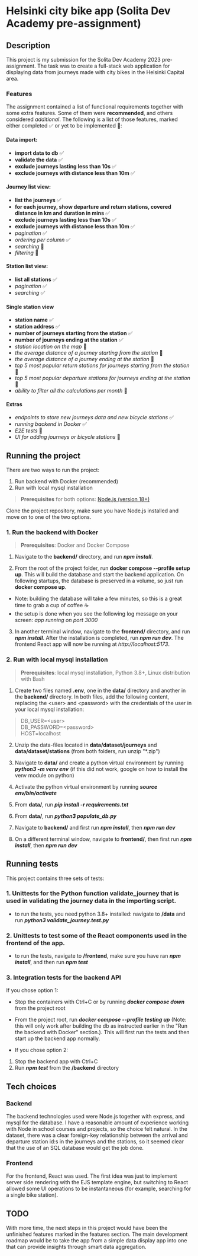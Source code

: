 # Helsinki city bike app (Solita Dev Academy pre-assignment)

## Description

This project is my submission for the Solita Dev Academy 2023 pre-assignment. The task was to create a full-stack web application for displaying data from journeys made with city bikes in the Helsinki Capital area.

### Features

The assignment contained a list of functional requirements together with some extra features. Some of them were **recommended**, and others considered _additional_. The following is a list of those features, marked either completed :white_check_mark: or yet to be implemented :round_pushpin::

#### Data import:

- **import data to db** :white_check_mark:
- **validate the data** :white_check_mark:
- **exclude journeys lasting less than 10s** :white_check_mark:
- **exclude journeys with distance less than 10m** :white_check_mark:

#### Journey list view:

- **list the journeys** :white_check_mark:
- **for each journey, show departure and return stations, covered distance in km and duration in mins** :white_check_mark:
- **exclude journeys lasting less than 10s** :white_check_mark:
- **exclude journeys with distance less than 10m** :white_check_mark:
- _pagination_ :white_check_mark:
- _ordering per column_ :white_check_mark:
- _searching_ :round_pushpin:
- _filtering_ :round_pushpin:

#### Station list view:

- **list all stations** :white_check_mark:
- _pagination_ :white_check_mark:
- _searching_ :white_check_mark:

#### Single station view

- **station name** :white_check_mark:
- **station address** :white_check_mark:
- **number of journeys starting from the station** :white_check_mark:
- **number of journeys ending at the station** :white_check_mark:
- _station location on the map_ :round_pushpin:
- _the average distance of a journey starting from the station_ :round_pushpin:
- _the average distance of a journey ending at the station_ :round_pushpin:
- _top 5 most popular return stations for journeys starting from the station_ :round_pushpin:
- _top 5 most popular departure stations for journeys ending at the station_ :round_pushpin:
- _ability to filter all the calculations per month_ :round_pushpin:

#### Extras

- _endpoints to store new journeys data and new bicycle stations_ :white_check_mark:
- _running backend in Docker_
  :white_check_mark:
- _E2E tests_ :round_pushpin:
- _UI for adding journeys or bicycle stations_ :round_pushpin:

## Running the project

There are two ways to run the project:

1. Run backend with Docker (recommended)
2. Run with local mysql installation

> **Prerequisites** for both options: [Node.js (version 18+)](https://nodejs.org/en)

Clone the project repository, make sure you have Node.js installed and move on to one of the two options.

### 1. Run the backend with Docker

> **Prerequisites**: Docker and Docker Compose

1. Navigate to the **backend/** directory, and run _**npm install**_.

2. From the root of the project folder, run **docker compose --profile setup up**. This will build the database and start the backend application. On following startups, the database is preserved in a volume, so just run **docker compose up**.

- Note: building the database will take a few minutes, so this is a great time to grab a cup of coffee :coffee:
- the setup is done when you see the following log message on your screen: _app running on port 3000_

3. In another terminal window, navigate to the **frontend/** directory, and run _**npm install**_. After the installation is completed, run _**npm run dev**_. The frontend React app will now be running at _http://localhost:5173_.

### 2. Run with local mysql installation

> **Prerequisites**: local mysql installation, Python 3.8+, Linux distribution with Bash

1. Create two files named **.env**, one in the **data/** directory and another in the **backend/** directory. In both files, add the following content, replacing the \<user\> and \<password\> with the credentials of the user in your local mysql installation:

> DB_USER=\<user\>  
> DB_PASSWORD=\<password\>  
> HOST=localhost

2. Unzip the data-files located in **data/dataset/journeys** and **data/dataset/stations** (from both folders, run unzip "*.zip")

3. Navigate to **data/** and create a python virtual environment by running _**python3 -m venv env**_ (if this did not work, google on how to install the venv module on python)

4. Activate the python virtual environment by running _**source env/bin/activate**_
5. From **data/**, run _**pip install -r requirements.txt**_
6. From **data/**, run _**python3 populate_db.py**_
7. Navigate to **backend/** and first run _**npm install**_, then _**npm run dev**_
8. On a different terminal window, navigate to **frontend/**, then first run _**npm install**_, then _**npm run dev**_

## Running tests

This project contains three sets of tests:

### 1. Unittests for the Python function validate_journey that is used in validating the journey data in the importing script.

  - to run the tests, you need python 3.8+ installed: navigate to **/data** and run _**python3 validate_journey.test.py**_

### 2. Unittests to test some of the React components used in the frontend of the app.

- to run the tests, navigate to **/frontend**, make sure you have ran _**npm install**_, and then run _**npm test**_

### 3. Integration tests for the backend API



If you chose option 1:  

- Stop the containers with Ctrl+C or by running _**docker compose down**_ from the project root
- From the project root, run _**docker compose --profile testing up**_ (Note: this will only work after building the db as instructed earlier in the "Run the backend with Docker" section.). This will first run the tests and then start up the backend app normally.

- If you chose option 2:
1. Stop the backend app with Ctrl+C
2. Run _**npm test**_ from the **/backend** directory





## Tech choices

### Backend

The backend technologies used were Node.js together with express, and mysql for the database. I have a reasonable amount of experience working with Node in school courses and projects, so the choice felt natural. In the dataset, there was a clear foreign-key relationship between the arrival and departure station id:s in the journeys and the stations, so it seemed clear that the use of an SQL database would get the job done.

### Frontend

For the frontend, React was used. The first idea was just to implement server side rendering with the EJS template engine, but switching to React allowed some UI operations to be instantaneous (for example, searching for a single bike station).

## TODO

With more time, the next steps in this project would have been the unfinished features marked in the features section. The main development roadmap would be to take the app from a simple data display app into one that can provide insights through smart data aggregation.